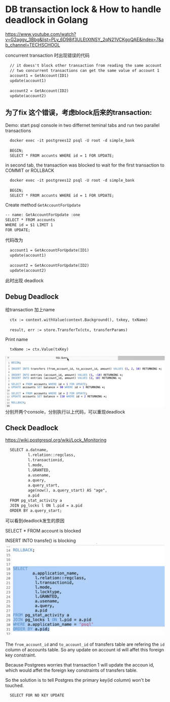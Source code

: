 # DB transaction lock & How to handle deadlock in Golang
https://www.youtube.com/watch?v=G2aggv_3Bbg&list=PLy_6D98if3ULEtXtNSY_2qN21VCKgoQAE&index=7&ab_channel=TECHSCHOOL

concurrent transaction 时出现错误的代码
```
  // it doess't block other transaction from reading the same account
  // two concurrent transactions can get the same value of account 1
  account1 = GetAccount(ID1)         
  update(account1)

  account2 = GetAccount(ID2)
  update(account2)
```  

## 为了fix 这个错误，考虑block后来的transaction:
Demo: start psql console in two differnet teminal tabs and run two parallel transactions
```
  docker exec -it postgrees12 psql -U root -d simple_bank

  BEGIN;
  SELECT * FROM accunts WHERE id = 1 FOR UPDATE;

```
in second tab, the transaction was blocked to wait for the first transaction to COMMIT or ROLLBACK
```
  docker exec -it postgrees12 psql -U root -d simple_bank

  BEGIN;
  SELECT * FROM accunts WHERE id = 1 FOR UPDATE;

```

Create method `GetAccountForUpdate`
```
-- name: GetAccountForUpdate :one
SELECT * FROM accounts
WHERE id = $1 LIMIT 1
FOR UPDATE;

```

代码改为
```
  account1 = GetAccountForUpdate(ID1)         
  update(account1)

  account2 = GetAccountForUpdate(ID2)
  update(account2)
```  
此时出现 deadlock

## Debug Deadlock
给transaction 加上name
```
  ctx := context.withValue(context.Background(), txkey, txName)

  result, err := store.TransferTx(ctx, transferParams)

```
 Print name
```
  txName := ctx.Value(txKey)
```

![](./_images/deadlock.png)
分别开两个console，分别执行以上代码，可以重现deadlock

## Check Deadlock 
https://wiki.postgresql.org/wiki/Lock_Monitoring

```
  SELECT a.datname,
          l.relation::regclass,
          l.transactionid,
          l.mode,
          l.GRANTED,
          a.usename,
          a.query,
          a.query_start,
          age(now(), a.query_start) AS "age",
          a.pid
  FROM pg_stat_activity a
  JOIN pg_locks l ON l.pid = a.pid
  ORDER BY a.query_start;
```
可以看到deadlock发生的原因

SELECT * FROM account is blocked

INSERT INTO transfe() is blocking
![](./_images/query-lock.png)

The `from_account_id` and `to_account_id` of transfers table are refering the `id` column of accounts table. So any update on account id will affet this foreign key constraint. 

Because Postgrees worries that transaction 1 will update the accoun id, which would affet the foreign key constraints of transfers table.

So the solution is to tell Postgres the primary key(id column) won't be touched.
```
  SELECT FOR NO KEY UPDATE
```